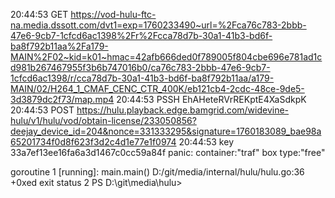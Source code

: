 20:44:53 GET https://vod-hulu-ftc-na.media.dssott.com/dvt1=exp=1760233490~url=%2Fca76c783-2bbb-47e6-9cb7-1cfcd6ac1398%2Fr%2Fcca78d7b-30a1-41b3-bd6f-ba8f792b11aa%2Fa179-MAIN%2F02~kid=k01~hmac=42afb666ded0f789005f804cbe696e781ad1cd981b267467955f3b6b747016b0/ca76c783-2bbb-47e6-9cb7-1cfcd6ac1398/r/cca78d7b-30a1-41b3-bd6f-ba8f792b11aa/a179-MAIN/02/H264_1_CMAF_CENC_CTR_400K/eb121cb4-2cdc-48ce-9de5-3d3879dc2f73/map.mp4
20:44:53 PSSH EhAHeteRVrREKptE4XaSdkpK
20:44:53 POST https://hulu.playback.edge.bamgrid.com/widevine-hulu/v1/hulu/vod/obtain-license/233050856?deejay_device_id=204&nonce=331333295&signature=1760183089_bae98a65201734f0d8f623f3d2c4d1e77e1f0974
20:44:53 key 33a7ef13ee16fa6a3d1467c0cc59a84f
panic: container:"traf" box type:"free"

goroutine 1 [running]:
main.main()
        D:/git/media/internal/hulu/hulu.go:36 +0xed
exit status 2
PS D:\git\media\hulu>
